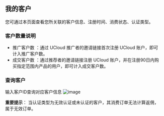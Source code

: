 ## 我的客户  
您可通过本页面查看您所关联的客户信息、注册时间、消费状态、认证类型。 

### 客户数量说明
- 推广客户数  ：通过 UCloud 推广者的邀请链接首次注册 UCloud 账户，即可计入推广客户数。
- 成交客户数  ：通过推荐者的邀请链接注册 UCloud 账户，并在注册90日内购买指定范围内产品的用户，即可计入成交客户数。  

### 查询客户
输入客户ID查询对应客户信息
![image](https://github.com/user-attachments/assets/57890b78-016c-4983-81d5-ca1119abaa5d)

**重要提示**：  当认证类型为无效认证或未认证的客户，其消费订单无法计算返佣，属于无效订单。  
